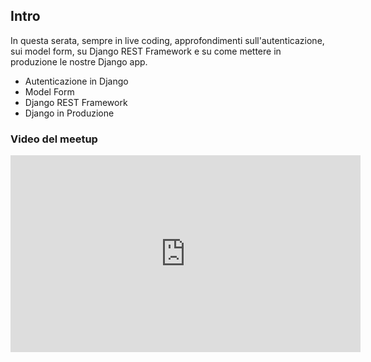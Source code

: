## Intro

In questa serata, sempre in live coding, approfondimenti sull'autenticazione, sui model form, su Django REST Framework e su come mettere in produzione le nostre Django app.

* Autenticazione in Django
* Model Form
* Django REST Framework
* Django in Produzione

### Video del meetup

<iframe width="560" height="315" src="https://www.youtube.com/embed/zT4JX5HHMuE?si=btMgHqXdxtJcJSIx" title="YouTube video player" frameborder="0" allow="accelerometer; autoplay; clipboard-write; encrypted-media; gyroscope; picture-in-picture; web-share" allowfullscreen></iframe>